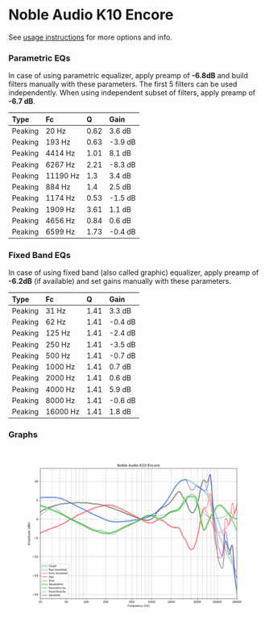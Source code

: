 # Noble Audio K10 Encore
See [usage instructions](https://github.com/jaakkopasanen/AutoEq#usage) for more options and info.

### Parametric EQs
In case of using parametric equalizer, apply preamp of **-6.8dB** and build filters manually
with these parameters. The first 5 filters can be used independently.
When using independent subset of filters, apply preamp of **-6.7 dB**.

| Type    | Fc       |    Q | Gain    |
|:--------|:---------|:-----|:--------|
| Peaking | 20 Hz    | 0.62 | 3.6 dB  |
| Peaking | 193 Hz   | 0.63 | -3.9 dB |
| Peaking | 4414 Hz  | 1.01 | 8.1 dB  |
| Peaking | 6267 Hz  | 2.21 | -8.3 dB |
| Peaking | 11190 Hz | 1.3  | 3.4 dB  |
| Peaking | 884 Hz   | 1.4  | 2.5 dB  |
| Peaking | 1174 Hz  | 0.53 | -1.5 dB |
| Peaking | 1909 Hz  | 3.61 | 1.1 dB  |
| Peaking | 4656 Hz  | 0.84 | 0.6 dB  |
| Peaking | 6599 Hz  | 1.73 | -0.4 dB |

### Fixed Band EQs
In case of using fixed band (also called graphic) equalizer, apply preamp of **-6.2dB**
(if available) and set gains manually with these parameters.

| Type    | Fc       |    Q | Gain    |
|:--------|:---------|:-----|:--------|
| Peaking | 31 Hz    | 1.41 | 3.3 dB  |
| Peaking | 62 Hz    | 1.41 | -0.4 dB |
| Peaking | 125 Hz   | 1.41 | -2.4 dB |
| Peaking | 250 Hz   | 1.41 | -3.5 dB |
| Peaking | 500 Hz   | 1.41 | -0.7 dB |
| Peaking | 1000 Hz  | 1.41 | 0.7 dB  |
| Peaking | 2000 Hz  | 1.41 | 0.6 dB  |
| Peaking | 4000 Hz  | 1.41 | 5.9 dB  |
| Peaking | 8000 Hz  | 1.41 | -0.6 dB |
| Peaking | 16000 Hz | 1.41 | 1.8 dB  |

### Graphs
![](./Noble%20Audio%20K10%20Encore.png)